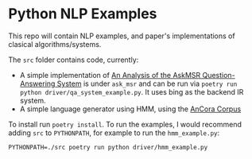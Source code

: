 # Python NLP Examples

This repo will contain NLP examples, and paper's implementations of clasical algorithms/systems.

The `src` folder contains code, currently:

* A simple implementation of [An Analysis of the AskMSR Question-Answering System](https://aclanthology.org/W02-1033.pdf) is under `ask_msr` and can be run via `poetry run python driver/qa_system_example.py`. It uses bing as the backend IR system.
* A simple language generator using HMM, using the [AnCora Corpus](http://clic.ub.edu/corpus/en)

To install run `poetry install`. To run the examples, I would recommend adding `src` to `PYTHONPATH`, for example to run the `hmm_example.py`:

```
PYTHONPATH=./src poetry run python driver/hmm_example.py
```
